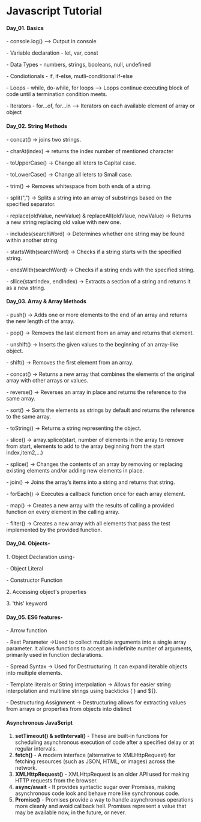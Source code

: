 <h1>Javascript Tutorial</h1>

<h4>Day_01. Basics</h4>
    <p>- console.log() --> Output in console</p>
    <p>- Variable declaration - let, var, const</p>
    <p>- Data Types - numbers, strings, booleans, null, undefined</p>
    <p>- Condiotionals - if, if-else, mutli-conditional if-else</p>
    <p>- Loops - while, do-while, for loops --> Lopps continue executing block of code until a termination condition meets.</p>
    <p>- Iterators - for...of, for...in --> Iterators on each available element of array or object</p>

<h4>Day_02. String Methods</h4>
    <p>- concat() -> joins two strings.</p>
    <p>- charAt(index) -> returns the index number of mentioned character</p>
    <p>- toUpperCase() -> Change all leters to Capital case.</p>
    <p>- toLowerCase() -> Change all leters to Small case.</p>
    <p>- trim() -> Removes whitespace from both ends of a string.</p>
    <p>- split(",") -> Splits a string into an array of substrings based on the specified separator.</p>
    <p>- replace(oldValue, newValue) & replaceAll(oldVlaue, newValue) -> Returns a new string replacing old value with new one.</p>
    <p>- includes(searchWord) -> Determines whether one string may be found within another string</p>
    <p>- startsWith(searchWord) -> Checks if a string starts with the specified string.</p>
    <p>- endsWith(searchWord) -> Checks if a string ends with the specified string.</p>
    <p>- sllice(startIndex, endIndex) -> Extracts a section of a string and returns it as a new string.</p>

<h4>Day_03. Array & Array Methods</h4>
    <p>- push() -> Adds one or more elements to the end of an array and returns the new length of the array.</p>
    <p>- pop() -> Removes the last element from an array and returns that element.</p>
    <p>- unshift() -> Inserts the given values to the beginning of an array-like object.</p>
    <p>- shift() -> Removes the first element from an array.</p>
    <p>- concat() -> Returns a new array that combines the elements of the original array with other arrays or values.</p>
    <p>- reverse() -> Reverses an array in place and returns the reference to the same array.</p>
    <p>- sort() -> Sorts the elements as strings by default and returns the reference to the same array.</p>
    <p>- toString() -> Returns a string representing the object.</p>
    <p>- slice() -> array.splice(start, number of elements in the array to remove from start, elements to add to the array beginning from the start index,item2,...)</p>
    <p>- splice() -> Changes the contents of an array by removing or replacing existing elements and/or adding new elements in place.</p>
    <p>- join() -> Joins the array’s items into a string and returns that string.</p>
    <p>- forEach() -> Executes a callback function once for each array element.</p>
    <p>- map() -> Creates a new array with the results of calling a provided function on every element in the calling array.</p>
    <p>- filter() -> Creates a new array with all elements that pass the test implemented by the provided function.</p>

<h4>Day_04. Objects-</h4>
    <p>1. Object Declaration using-</p>
        <p>- Object Literal</p>
        <p>- Constructor Function</p>
    <p>2. Accessing object's properties</p>
    <p>3. 'this' keyword</p>

<h4>Day_05. ES6 features-</h4>
    <p>- Arrow function</p>
    <p>- Rest Parameter ->Used to collect multiple arguments into a single array parameter. It allows functions to accept an indefinite number of arguments, primarily   used in function declarations.</p>
    <p>- Spread Syntax -> Used for Destructuring. It can expand iterable objects into multiple elements.</p>
    <p>- Template literals or String interpolation -> Allows for easier string interpolation and multiline strings using backticks (`) and ${}.</p>
    <p>- Destructuring Assignment -> Destructuring allows for extracting values from arrays or properties from objects into distinct

<h4>Asynchronous JavaScript</h4>
<ol>
    <li><strong>setTimeout() & setInterval()</strong> - These are built-in functions for scheduling asynchronous execution of code after a specified delay or at regular intervals.</li>
    <li><strong>fetch()</strong> - A modern interface (alternative to XMLHttpRequest) for fetching resources (such as JSON, HTML, or images) across the network.</li>
    <li><strong>XMLHttpRequest()</strong> - XMLHttpRequest is an older API used for making HTTP requests from the browser.</li>
    <li><strong>async/await</strong> - It provides syntactic sugar over Promises, making asynchronous code look and behave more like synchronous code.</li>
    <li><strong>Promise()</strong> - Promises provide a way to handle asynchronous operations more cleanly and avoid callback hell. Promises represent a value that may be available now, in the future, or never.</li>
</ol>
